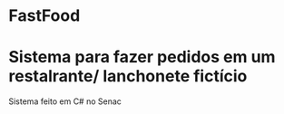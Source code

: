# FastFood
 <h1>   Sistema para fazer pedidos em um restalrante/ lanchonete fictício </h1>

 <p>Sistema feito em C# no Senac</p>

